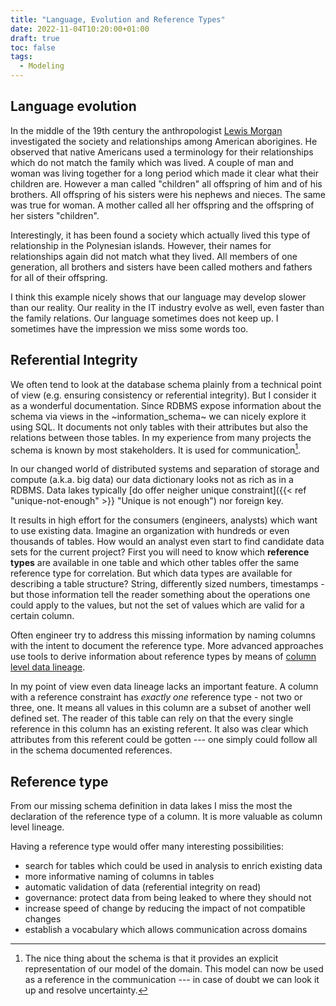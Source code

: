 ```yaml
---
title: "Language, Evolution and Reference Types"
date: 2022-11-04T10:20:00+01:00
draft: true
toc: false
tags:
  - Modeling
---
```


## Language evolution

In the middle of the 19th century the anthropologist [Lewis Morgan][morgan]
investigated the society and relationships among American aborigines.  He
observed that native Americans used a terminology for their relationships which
do not match the family which was lived.  A couple of man and woman was living
together for a long period which made it clear what their children are.  However
a man called "children" all offspring of him and of his brothers.  All
offspring of his sisters were his nephews and nieces.  The same was true for
woman.  A mother called all her offspring and the offspring of her sisters
"children".

Interestingly, it has been found a society which actually lived this type of
relationship in the Polynesian islands.  However, their names for relationships
again did not match what they lived.  All members of one generation, all
brothers and sisters have been called mothers and fathers for all of their
offspring.

I think this example nicely shows that our language may develop slower than our
reality.  Our reality in the IT industry evolve as well, even faster than the
family relations.  Our language sometimes does not keep up.  I sometimes have
the impression we miss some words too.

## Referential Integrity

We often tend to look at the database schema plainly from a technical point of
view (e.g. ensuring consistency or referential integrity).  But I consider it as
a wonderful documentation.  Since RDBMS expose information about the schema via
views in the ~information_schema~ we can nicely explore it using SQL.  It
documents not only tables with their attributes but also the relations between
those tables.  In my experience from many projects the schema is known by most
stakeholders.  It is used for communication[^1].

In our changed world of distributed systems and separation of storage and
compute (a.k.a. big data) our data dictionary looks not as rich as in a RDBMS.
Data lakes typically [do offer neigher unique constraint]({{< ref
"unique-not-enough" >}} "Unique is not enough") nor foreign key.

It results in high effort for the consumers (engineers, analysts) which want to
use existing data.  Imagine an organization with hundreds or even thousands of
tables.  How would an analyst even start to find candidate data sets for the
current project?  First you will need to know which **reference types** are
available in one table and which other tables offer the same reference type for
correlation.  But which data types are available for describing a table
structure?  String, differently sized numbers, timestamps - but those
information tell the reader something about the operations one could apply to
the values,  but not the set of values which are valid for a certain column.


Often engineer try to address this missing information by naming columns with
the intent to document the reference type.  More advanced approaches use tools
to derive information about reference types by means of [column level data
lineage][lineage].

In my point of view even data lineage lacks an important feature.  A column with
a reference constraint has *exactly one* reference type - not two or three, one.
It means all values in this column are a subset of another well defined set.
The reader of this table can rely on that the every single reference in this
column has an existing referent.  It also was clear which attributes from this
referent could be gotten --- one simply could follow all in the schema
documented references.

## Reference type

From our missing schema definition in data lakes I miss the most the declaration
of the reference type of a column.  It is more valuable as column level
lineage.

Having a reference type would offer many interesting possibilities:

- search for tables which could be used in analysis to enrich existing data
- more informative naming of columns in tables
- automatic validation of data (referential integrity on read)
- governance:  protect data from being leaked to where they should not
- increase speed of change by reducing the impact of not compatible changes
- establish a vocabulary which allows communication across domains

[^1]: The nice thing about the schema is that it provides an explicit representation
of our model of the domain.  This model can now be used as a reference in the
communication --- in case of doubt we can look it up and resolve uncertainty.

[morgan]: https://en.wikipedia.org/wiki/Lewis_H._Morgan
[lineage]: https://www.castordoc.com/blog/what-is-data-lineage

